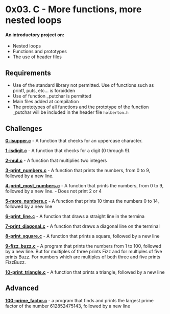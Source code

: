 
# 0x03. C - More functions, more nested loops
  
#### An introductory project on:
- Nested loops
- Functions and prototypes
- The use of header files

## Requirements
- Use of the standard library not permitted. Use of functions such as printf, puts, etc… is forbidden
- Use of function _putchar is permitted
- Main files added at compilation
- The prototypes of all functions and the prototype of the function _putchar will be included in the header file `holberton.h`

## Challenges

**[0-isupper.c](0-isupper.c)** - A function that checks for an uppercase character.

**[1-isdigit.c](1-isdigit.c)** - A function that checks for a digit (0 through 9).

**[2-mul.c](2-mul.c)** - A function that multiplies two integers

**[3-print_numbers.c](3-print_numbers.c)** - A function that prints the numbers, from 0 to 9, followed by a new line.

**[4-print_most_numbers.c](4-print_most_numbers.c)** - A function that prints the numbers, from 0 to 9, followed by a new line.
	- Does not print 2 or 4

**[5-more_numbers.c](5-more_numbers.c)** - A function that prints 10 times the numbers 0 to 14, followed by a new line

**[6-print_line.c](6-print_line.c)** - A function that draws a straight line in the termina

**[7-print_diagonal.c](7-print_diagonal.c)** - A function that draws a diagonal line on the terminal

**[8-print_square.c](8-print_square.c)** - A function that prints a square, followed by a new line

**[9-fizz_buzz.c](9-fizz_buzz.c)** - A program that prints the numbers from 1 to 100, followed by a new line. But for multiples of three prints Fizz and for multiples of five prints Buzz. For numbers which are multiples of both three and five prints FizzBuzz.

**[10-print_triangle.c](10-print_triangle.c)** - A function that prints a triangle, followed by a new line

## Advanced

**[100-prime_factor.c](100-prime_factor.c)** - a program that finds and prints the largest prime factor of the number 612852475143, followed by a new line

